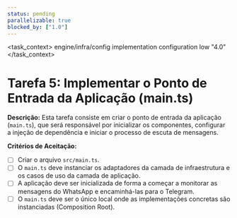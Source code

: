```yaml
---
status: pending
parallelizable: true
blocked_by: ["1.0"]
---
```


<task_context>
<domain>engine/infra/config</domain>
<type>implementation</type>
<scope>configuration</scope>
<complexity>low</complexity>
<dependencies></dependencies>
<unblocks>"4.0"</unblocks>
</task_context>

# Tarefa 5: Implementar o Ponto de Entrada da Aplicação (main.ts)

**Descrição:**
Esta tarefa consiste em criar o ponto de entrada da aplicação (`main.ts`), que será responsável por inicializar os componentes, configurar a injeção de dependência e iniciar o processo de escuta de mensagens.

**Critérios de Aceitação:**
- [ ] Criar o arquivo `src/main.ts`.
- [ ] O `main.ts` deve instanciar os adaptadores da camada de infraestrutura e os casos de uso da camada de aplicação.
- [ ] A aplicação deve ser inicializada de forma a começar a monitorar as mensagens do WhatsApp e encaminhá-las para o Telegram.
- [ ] O `main.ts` deve ser o único local onde as implementações concretas são instanciadas (Composition Root).
